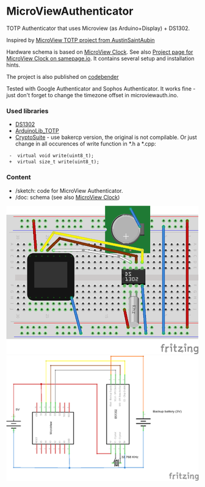 MicroViewAuthenticator
======================

TOTP Authenticator that uses Microview (as Arduino+Display) +  DS1302. 

Inspired by [MicroView TOTP project from AustinSaintAubin](https://github.com/AustinSaintAubin/Arduino_MicroView_OAuth_TOTP)

Hardware schema is based on [MicroView Clock](https://github.com/pavelsuk/MicroViewClock). See also [Project page for MicroView Clock on samepage.io](https://samepage.io/app/#!/8740458cffb7c86971911d5f12e1e2291de7f7b7/page-132750646494497742-microview-clock). It contains several setup and installation hints. 

The project is also published on [codebender](https://codebender.cc/sketch:47785)

Tested with Google Authenticator and Sophos Authenticator. It works fine - just don't forget to change the timezone offset in microviewauth.ino.  

### Used libraries
- [DS1302](http://www.henningkarlsen.com/electronics/library.php?id=5)
- [ArduinoLib_TOTP](https://github.com/lucadentella/ArduinoLib_TOTP)
- [CryptoSuite](https://github.com/bakercp/Cryptosuite) - use bakercp version, the original is not compilable. Or just change in all occurences of write function in *.h a *.cpp: 

```
 -  virtual void write(uint8_t);
 +  virtual size_t write(uint8_t);
```


### Content
- /sketch: code for MicroView Authenticator. 
- /doc: schema (see also [MicroView Clock](https://github.com/pavelsuk/MicroViewClock))

![Breadboard](/doc/schema_bb.png) 
![Schema](/doc/schema_schem.png) 

 
